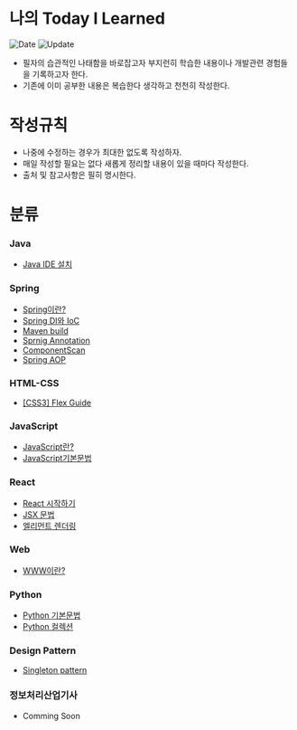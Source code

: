# 나의 Today I Learned
![Date](https://img.shields.io/badge/Start-2024.03.06-red) ![Update](https://img.shields.io/badge/update-2024.04.05-grean)
- 필자의 습관적인 나태함을 바로잡고자 부지런히 학습한 내용이나 개발관련 경험들을 기록하고자 한다.
- 기존에 이미 공부한 내용은 복습한다 생각하고 천천히 작성한다.  

# 작성규칙
- 나중에 수정하는 경우가 최대한 없도록 작성하자.
- 매일 작성할 필요는 없다 새롭게 정리할 내용이 있을 때마다 작성한다.
- 출처 및 참고사항은 필히 명시한다.

# 분류

### Java
- [Java IDE 설치](https://github.com/one-west/TIL/blob/main/Java/Java%20IDE%20install%20%EB%B0%A9%EB%B2%95.md)

### Spring
- [Spring이란?](https://github.com/one-west/TIL/blob/main/Spring/%5BSpring%5D%20%EC%9D%B4%EB%9E%80%3F.md)
- [Spring DI와 IoC](https://github.com/one-west/TIL/blob/main/Spring/%5BSpring%5D%20DI%EC%99%80%20IoC.md)
- [Maven build](https://github.com/one-west/TIL/blob/main/Spring/%5BSpring%5D%20Maven%20build.md)
- [Sprnig Annotation](https://github.com/one-west/TIL/blob/main/Spring/%5BSpring%5D%20Annotation_%EC%9D%B4%EB%9E%80%3F.md)
- [ComponentScan](https://github.com/one-west/TIL/blob/main/Spring/%5BSpring%5D%20ComponentScan.md)
- [Spring AOP](https://github.com/one-west/TIL/blob/main/Spring/%5BSpring%5D%20AOP.md)

### HTML-CSS
- [[CSS3] Flex Guide](https://github.com/one-west/TIL/blob/main/CSS/Flex%20Guide.md)
  
### JavaScript
- [JavaScript란?](https://github.com/one-west/TIL/blob/main/JavaScript/JS%EB%9E%80%3F.md)
- [JavaScript기본문법](https://github.com/one-west/TIL/blob/main/JavaScript/JS%EA%B8%B0%EB%B3%B8%EB%AC%B8%EB%B2%95.md)

### React
- [React 시작하기](https://github.com/one-west/TIL/blob/main/React/React%20%EC%8B%9C%EC%9E%91%ED%95%98%EA%B8%B0.md)
- [JSX 문법](https://github.com/one-west/TIL/blob/main/React/JSX%EB%AC%B8%EB%B2%95.md)
- [엘리먼트 렌더링](https://github.com/one-west/TIL/blob/main/React/Element_Rendering.md)

### Web
- [WWW이란?](https://github.com/one-west/TIL/blob/main/Web/World_Wide_Web.md)

### Python
- [Python 기본문법](https://github.com/one-west/TIL/blob/main/Python/python%20%EA%B8%B0%EB%B3%B8%EB%AC%B8%EB%B2%95.md)
- [Python 컬렉션](https://github.com/one-west/TIL/blob/main/Python/Python%20%EC%BB%AC%EB%A0%89%EC%85%98(Collection).md)

### Design Pattern
- [Singleton pattern](https://github.com/one-west/TIL/blob/main/Design%20Pattern/Singleton%20pattern.md)

### 정보처리산업기사
- Comming Soon
